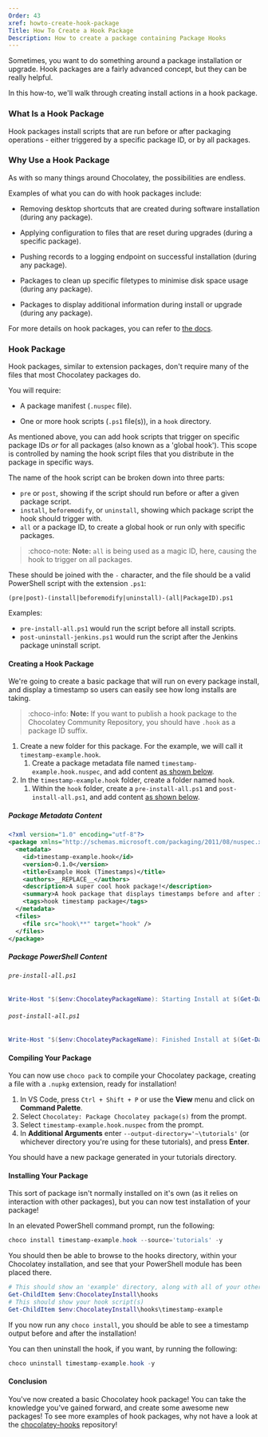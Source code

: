```yaml
---
Order: 43
xref: howto-create-hook-package
Title: How To Create a Hook Package
Description: How to create a package containing Package Hooks
---
```


Sometimes, you want to do something around a package installation or upgrade. Hook packages are a fairly advanced concept, but they can be really helpful.

In this how-to, we'll walk through creating install actions in a hook package.

### What Is a Hook Package

Hook packages install scripts that are run before or after packaging operations - either triggered by a specific package ID, or by all packages.

### Why Use a Hook Package

As with so many things around Chocolatey, the possibilities are endless.

Examples of what you can do with hook packages include:

* Removing desktop shortcuts that are created during software installation (during any package).

* Applying configuration to files that are reset during upgrades (during a specific package).

* Pushing records to a logging endpoint on successful installation (during any package).

* Packages to clean up specific filetypes to minimise disk space usage (during any package).

* Packages to display additional information during install or upgrade (during any package).

For more details on hook packages, you can refer to [the docs](xref:hooks).

### Hook Package

Hook packages, similar to extension packages, don't require many of the files that most Chocolatey packages do.

You will require:

* A package manifest (`.nuspec` file).

* One or more hook scripts (`.ps1` file(s)), in a `hook` directory.

As mentioned above, you can add hook scripts that trigger on specific package IDs _or_ for all packages (also known as a 'global hook'). This scope is controlled by naming the hook script files that you distribute in the package in specific ways.

The name of the hook script can be broken down into three parts:

* `pre` or `post`, showing if the script should run before or after a given package script.
* `install`, `beforemodify`, or `uninstall`, showing which package script the hook should trigger with.
* `all` or a package ID, to create a global hook or run only with specific packages.

> :choco-note: **Note:** `all` is being used as a magic ID, here, causing the hook to trigger on all packages.

These should be joined with the `-` character, and the file should be a valid PowerShell script with the extension `.ps1`:

`(pre|post)-(install|beforemodify|uninstall)-(all|PackageID).ps1`

Examples:

* `pre-install-all.ps1` would run the script before all install scripts.
* `post-uninstall-jenkins.ps1` would run the script after the Jenkins package uninstall script.

#### Creating a Hook Package

We're going to create a basic package that will run on every package install, and display a timestamp so users can easily see how long installs are taking.

> :choco-info: **Note:** If you want to publish a hook package to the Chocolatey Community Repository, you should have `.hook` as a package ID suffix.

1. Create a new folder for this package. For the example, we will call it `timestamp-example.hook`.
    1. Create a package metadata file named `timestamp-example.hook.nuspec`, and add content [as shown below](#package-metadata-content).
1. In the `timestamp-example.hook` folder, create a folder named `hook`.
    1. Within the `hook` folder, create a `pre-install-all.ps1` and `post-install-all.ps1`, and add content [as shown below](#package-powershell-content).

##### Package Metadata Content

```xml
<?xml version="1.0" encoding="utf-8"?>
<package xmlns="http://schemas.microsoft.com/packaging/2011/08/nuspec.xsd">
  <metadata>
    <id>timestamp-example.hook</id>
    <version>0.1.0</version>
    <title>Example Hook (Timestamps)</title>
    <authors>__REPLACE__</authors>
    <description>A super cool hook package!</description>
    <summary>A hook package that displays timestamps before and after installs.</summary>
    <tags>hook timestamp package</tags>
  </metadata>
  <files>
    <file src="hook\**" target="hook" />
  </files>
</package>
```

##### Package PowerShell Content

###### `pre-install-all.ps1`

```powershell
Write-Host "$($env:ChocolateyPackageName): Starting Install at $(Get-Date)"
```

###### `post-install-all.ps1`

```powershell
Write-Host "$($env:ChocolateyPackageName): Finished Install at $(Get-Date)"
```

#### Compiling Your Package

You can now use `choco pack` to compile your Chocolatey package, creating a file with a `.nupkg` extension, ready for installation!

1. In VS Code, press `Ctrl + Shift + P` or use the **View** menu and click on **Command Palette**.
1. Select `Chocolatey: Package Chocolatey package(s)` from the prompt.
1. Select `timestamp-example.hook.nuspec` from the prompt.
1. In **Additional Arguments** enter `--output-directory='~\tutorials'` (or whichever directory you're using for these tutorials), and press **Enter**.

You should have a new package generated in your tutorials directory.

#### Installing Your Package

This sort of package isn't normally installed on it's own (as it relies on interaction with other packages), but you can now test installation of your package!

In an elevated PowerShell command prompt, run the following:

```powershell
choco install timestamp-example.hook --source='tutorials' -y
```

You should then be able to browse to the hooks directory, within your Chocolatey installation, and see that your PowerShell module has been placed there.

```powershell
# This should show an 'example' directory, along with all of your other installed extensions
Get-ChildItem $env:ChocolateyInstall\hooks
# This should show your hook script(s)
Get-ChildItem $env:ChocolateyInstall\hooks\timestamp-example
```

If you now run any `choco install`, you should be able to see a timestamp output before and after the installation!

You can then uninstall the hook, if you want, by running the following:

```powershell
choco uninstall timestamp-example.hook -y
```

#### Conclusion

You've now created a basic Chocolatey hook package! You can take the knowledge you've gained forward, and create some awesome new packages! To see more examples of hook packages, why not have a look at the [chocolatey-hooks](https://github.com/chocolatey-community/chocolatey-hooks) repository!
